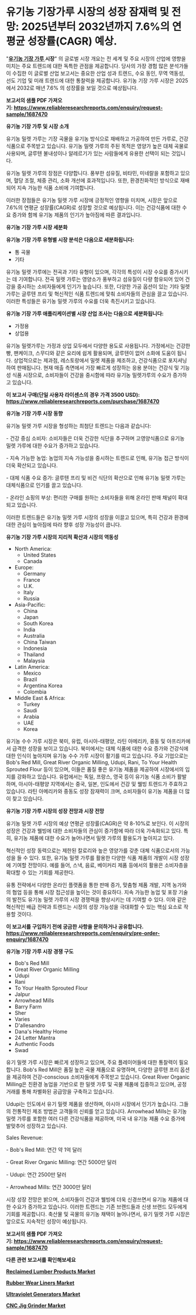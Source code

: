 <p><h1>유기농 기장가루 시장의 성장 잠재력 및 전망: 2025년부터 2032년까지 7.6%의 연평균 성장률(CAGR) 예상.</h1></p><p>"<strong><a href="https://www.reliableresearchreports.com/organic-millet-flour-r1687470?utm_campaign=106&utm_medium=7&utm_source=Github&utm_content=ia&utm_term=21022025&utm_id=organic-millet-flour">유기농 기장 가루&nbsp;</a></strong><strong>시장</strong>" 의 글로벌 시장 개요는 전 세계 및 주요 시장의 산업에 영향을 미치는 주요 트렌드에 대한 독특한 관점을 제공합니다. 당사의 가장 경험 많은 분석가들이 수집한 이 글로벌 산업 보고서는 중요한 산업 성과 트렌드, 수요 동인, 무역 역동성, 선도 기업 및 미래 트렌드에 대한 통찰력을 제공합니다. 유기농 기장 가루 시장은 2025에서 2032로 매년 7.6% 의 성장률을 보일 것으로 예상됩니다.&nbsp;</p>
<p><strong>보고서의 샘플 PDF 가져오기:&nbsp;<a href="https://www.reliableresearchreports.com/enquiry/request-sample/1687470?utm_campaign=106&utm_medium=7&utm_source=Github&utm_content=ia&utm_term=21022025&utm_id=organic-millet-flour">https://www.reliableresearchreports.com/enquiry/request-sample/1687470</a></strong></p>
<p><strong>유기농 기장 가루 및 시장 소개</strong></p>
<p><p>유기농 밀렛 가루는 기장 곡물을 유기농 방식으로 재배하고 가공하여 만든 가루로, 건강식품으로 주목받고 있습니다. 유기농 밀렛 가루의 주된 목적은 영양가 높은 대체 곡물로 사용되며, 글루텐 불내성이나 알레르기가 있는 사람들에게 유용한 선택이 되는 것입니다. </p><p>유기농 밀렛 가루의 장점은 다양합니다. 풍부한 섬유질, 비타민, 미네랄을 포함하고 있으며, 혈당 조절, 체중 관리, 소화 개선에 효과적입니다. 또한, 환경친화적인 방식으로 재배되어 지속 가능한 식품 소비에 기여합니다. </p><p>이러한 장점들은 유기농 밀렛 가루 시장에 긍정적인 영향을 미치며, 시장은 앞으로 7.6%의 연평균 성장률(CAGR)로 성장할 것으로 예상됩니다. 이는 건강식품에 대한 수요 증가와 함께 유기농 제품의 인기가 높아짐에 따른 결과입니다.</p></p>
<p><strong>유기농 기장 가루 시장 세분화</strong></p>
<p><strong>유기농 기장 가루 유형별 시장 분석은 다음으로 세분화됩니다:</strong></p>
<p><ul><li>통 곡물</li><li>기타</li></ul></p>
<p><p>유기농 밀렛 가루에는 전곡과 기타 유형이 있으며, 각각의 특성이 시장 수요를 증가시키는 데 기여합니다. 전곡 밀렛 가루는 영양소가 풍부하고 섬유질이 다량 함유되어 있어 건강을 중시하는 소비자들에게 인기가 높습니다. 또한, 다양한 가공 옵션이 있는 기타 밀렛 가루는 글루텐 프리 및 혁신적인 식품 트렌드에 맞춰 소비자들의 관심을 끌고 있습니다. 이러한 특성들은 유기농 밀렛 가루의 수요를 더욱 촉진시키고 있습니다.</p></p>
<p><strong>유기농 기장 가루 애플리케이션별 시장 산업 조사는 다음으로 세분화됩니다:</strong></p>
<p><ul><li>가정용</li><li>상업용</li></ul></p>
<p><p>유기농 밀렛가루는 가정과 상업 모두에서 다양한 용도로 사용됩니다. 가정에서는 건강한 빵, 팬케이크, 스무디와 같은 요리에 쉽게 활용되며, 글루텐이 없어 소화에 도움이 됩니다. 상업적으로는 제과점, 레스토랑에서 밀렛 제품을 제조하고, 건강식품으로 포지셔닝하여 판매됩니다. 현재 매출 측면에서 가장 빠르게 성장하는 응용 분야는 건강식 및 기능성 식품 시장으로, 소비자들이 건강을 중시함에 따라 유기농 밀렛가루의 수요가 증가하고 있습니다.</p></p>
<p><strong>이 보고서 구매(단일 사용자 라이센스의 경우 가격 3500 USD): <a href="https://www.reliableresearchreports.com/purchase/1687470?utm_campaign=106&utm_medium=7&utm_source=Github&utm_content=ia&utm_term=21022025&utm_id=organic-millet-flour">https://www.reliableresearchreports.com/purchase/1687470</a></strong></p>
<p><strong>유기농 기장 가루 시장 동향</strong></p>
<p><p>유기농 밀렛 가루 시장을 형성하는 최첨단 트렌드는 다음과 같습니다:</p><p>- 건강 중심 소비자: 소비자들은 더욱 건강한 식단을 추구하며 고영양식품으로 유기농 밀렛 가루에 대한 수요가 증가하고 있습니다.</p><p>- 지속 가능한 농업: 농업의 지속 가능성을 중시하는 트렌드로 인해, 유기농 접근 방식이 더욱 확산되고 있습니다.</p><p>- 대체 식품 수요 증가: 글루텐 프리 및 비건 식단의 확산으로 인해 유기농 밀렛 가루는 대체식품으로 인기를 끌고 있습니다.</p><p>- 온라인 쇼핑의 부상: 편리한 구매를 원하는 소비자들을 위해 온라인 판매 채널이 확대되고 있습니다.</p><p>이러한 트렌드들은 유기농 밀렛 가루 시장의 성장을 이끌고 있으며, 특히 건강과 환경에 대한 관심이 높아짐에 따라 향후 성장 가능성이 큽니다.</p></p>
<p><strong>유기농 기장 가루 시장의 지리적 확산과 시장의 역동성</strong></p>
<p><ul>
    <li>
        North America:
        <ul>
            <li>United States</li>
            <li>Canada</li>
        </ul>
    </li>
    <li>
        Europe:
        <ul>
            <li>Germany</li>
            <li>France</li>
            <li>U.K.</li>
            <li>Italy</li>
            <li>Russia</li>
        </ul>
    </li>
    <li>
        Asia-Pacific:
        <ul>
            <li>China</li>
            <li>Japan</li>
            <li>South Korea</li>
            <li>India</li>
            <li>Australia</li>
            <li>China Taiwan</li>
            <li>Indonesia</li>
            <li>Thailand</li>
            <li>Malaysia</li>
        </ul>
    </li>
    <li>
        Latin America:
        <ul>
            <li>Mexico</li>
            <li>Brazil</li>
            <li>Argentina Korea</li>
            <li>Colombia</li>
        </ul>
    </li>
    <li>
        Middle East & Africa:
        <ul>
            <li>Turkey</li>
            <li>Saudi</li>
            <li>Arabia</li>
            <li>UAE</li>
            <li>Korea</li>
        </ul>
    </li>
    </ul></p>
<p><p>유기농 수수 가루 시장은 북미, 유럽, 아시아-태평양, 라틴 아메리카, 중동 및 아프리카에서 급격한 성장을 보이고 있습니다. 북미에서는 대체 식품에 대한 수요 증가와 건강식에 대한 인식이 높아지며 유기농 수수 가루 시장이 활기를 띠고 있습니다. 주요 기업으로는 Bob's Red Mill, Great River Organic Milling, Udupi, Rani, To Your Health Sprouted Flour 등이 있으며, 이들은 품질 좋은 유기농 제품을 제공하여 시장에서의 입지를 강화하고 있습니다. 유럽에서는 독일, 프랑스, 영국 등이 유기농 식품 소비가 활발하며, 아시아-태평양 지역에서는 중국, 일본, 인도에서 건강 및 웰빙 트렌드가 주효하고 있습니다. 라틴 아메리카와 중동도 성장 잠재력이 크며, 소비자들이 유기농 제품을 더 많이 찾고 있습니다.</p></p>
<p><strong>유기농 기장 가루 시장의 성장 전망과 시장 전망</strong></p>
<p><p>유기농 밀렛 가루 시장의 예상 연평균 성장률(CAGR)은 약 8-10%로 보인다. 이 시장의 성장은 건강과 웰빙에 대한 소비자들의 관심이 증가함에 따라 더욱 가속화되고 있다. 특히, 유기농 제품에 대한 수요가 늘어나면서 밀렛 가루의 활용도가 높아지고 있다.</p><p>혁신적인 성장 동력으로는 제한된 칼로리와 높은 영양가를 갖춘 대체 식품으로서의 가능성을 들 수 있다. 또한, 유기농 밀렛 가루를 활용한 다양한 식품 제품의 개발이 시장 성장에 기여할 전망이다. 예를 들어, 스낵, 음료, 베이커리 제품 등에서의 활용은 소비자층을 확대할 수 있는 기회를 제공한다.</p><p>유통 전략에서 다양한 온라인 플랫폼을 통한 판매 증가, 맞춤형 제품 개발, 지역 농가와의 협업 등을 통해 시장 접근성을 높이는 것이 중요하다. 지속 가능한 농업 및 포장 기술의 발전도 유기농 밀렛 가루의 시장 경쟁력을 향상시키는 데 기여할 수 있다. 이와 같은 혁신적인 배급 전략과 트렌드는 시장의 성장 가능성을 극대화할 수 있는 핵심 요소로 작용할 것이다.</p></p>
<p><strong>이 보고서를 구입하기 전에 궁금한 사항을 문의하거나 공유합니다. <a href="https://www.reliableresearchreports.com/enquiry/pre-order-enquiry/1687470?utm_campaign=106&utm_medium=7&utm_source=Github&utm_content=ia&utm_term=21022025&utm_id=organic-millet-flour">https://www.reliableresearchreports.com/enquiry/pre-order-enquiry/1687470</a></strong></p>
<p><strong>유기농 기장 가루 시장 경쟁 구도</strong></p>
<p><ul><li>Bob's Red Mill</li><li>Great River Organic Milling</li><li>Udupi</li><li>Rani</li><li>To Your Health Sprouted Flour</li><li>Jalpur</li><li>Arrowhead Mills</li><li>Barry Farm</li><li>Sher</li><li>Varies</li><li>D'allesandro</li><li>Dana's Healthy Home</li><li>24 Letter Mantra</li><li>Authentic Foods</li><li>Swad</li></ul></p>
<p><p>유기 밀렛 가루 시장은 빠르게 성장하고 있으며, 주요 플레이어들에 대한 통찰력이 필요합니다. Bob's Red Mill은 품질 높은 곡물 제품으로 유명하며, 다양한 글루텐 프리 옵션을 제공하여 건강-conscious 소비자들에게 주목받고 있습니다. Great River Organic Milling은 친환경 농업을 기반으로 한 밀렛 가루 및 곡물 제품에 집중하고 있으며, 공정 거래를 통해 차별화된 공급망을 구축하고 있습니다.</p><p>Udupi는 인도에서 유기 밀렛 제품을 생산하며, 아시아 시장에서 인기가 높습니다. 그들의 전통적인 제조 방법은 고객들의 신뢰를 얻고 있습니다. Arrowhead Mills는 유기농 밀렛 가루를 포함한 여러 다른 건강식품을 제공하며, 미국 내 유기농 제품 수요 증가에 발맞추어 성장하고 있습니다.</p><p>Sales Revenue:</p><p>- Bob's Red Mill: 연간 약 1억 달러</p><p>- Great River Organic Milling: 연간 5000만 달러</p><p>- Udupi: 연간 2500만 달러</p><p>- Arrowhead Mills: 연간 3000만 달러</p><p>시장 성장 전망은 밝으며, 소비자들이 건강과 웰빙에 더욱 신경쓰면서 유기농 제품에 대한 수요가 증가하고 있습니다. 이러한 트렌드는 기존 브랜드들과 신생 브랜드 모두에게 기회를 제공합니다. 축산물 및 곡물의 유기농 채택이 늘어나면서, 유기 밀렛 가루 시장은 앞으로도 지속적인 성장이 예상됩니다. </p></p>
<p><strong>보고서의 샘플 PDF 가져오기:&nbsp;<a href="https://www.reliableresearchreports.com/enquiry/request-sample/1687470?utm_campaign=106&utm_medium=7&utm_source=Github&utm_content=ia&utm_term=21022025&utm_id=organic-millet-flour">https://www.reliableresearchreports.com/enquiry/request-sample/1687470</a></strong></p>
<p><strong></strong></p>
<p><strong></strong></p>
<p><strong></strong></p>
<p><strong></strong></p>
<p><strong>다른 관련 보고서를 확인해보세요</strong></p>
<p><strong><p><a href="https://github.com/voigttyagi/Market-Research-Report-List-1/blob/main/reclaimed-lumber-products-market.md?utm_campaign=106&utm_medium=7&utm_source=Github&utm_content=ia&utm_term=21022025&utm_id=organic-millet-flour">Reclaimed Lumber Products Market</a></p><p><a href="https://github.com/saoutiguarro/Market-Research-Report-List-1/blob/main/rubber-wear-liners-market.md?utm_campaign=106&utm_medium=7&utm_source=Github&utm_content=ia&utm_term=21022025&utm_id=organic-millet-flour">Rubber Wear Liners Market</a></p><p><a href="https://github.com/jenithschijf/Market-Research-Report-List-1/blob/main/ultraviolet-generators-market.md?utm_campaign=106&utm_medium=7&utm_source=Github&utm_content=ia&utm_term=21022025&utm_id=organic-millet-flour">Ultraviolet Generators Market</a></p><p><a href="https://github.com/saroarmaicky/Market-Research-Report-List-1/blob/main/cnc-jig-grinder-market.md?utm_campaign=106&utm_medium=7&utm_source=Github&utm_content=ia&utm_term=21022025&utm_id=organic-millet-flour">CNC Jig Grinder Market</a></p></strong></p>
<p></p>
